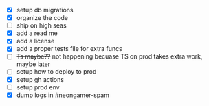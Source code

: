 - [x] setup db migrations
- [x] organize the code
- [ ] ship on high seas
- [x] add a read me
- [x] add a license
- [x] add a proper tests file for extra funcs
- [ ] ~~Ts maybe??~~ not happening becuase TS on prod takes extra work, maybe later
- [ ] setup how to deploy to prod
- [x] setup gh actions
- [ ] setup prod env
- [x] dump logs in #neongamer-spam
